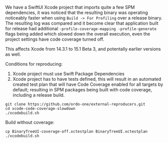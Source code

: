 We have a SwiftUI Xcode project that imports quite a few SPM dependencies, it was noticed that the resulting binary was operating noticeably faster when using `Build -> For Profiling` over a release binary.
The resulting log was compared and it become clear that application built for release had additional `-profile-coverage-mapping -profile-generate` flags being added which slowed down the overall execution, even the project settings have code coverage turned off.

This affects Xcode from 14.3.1 to 15.1 Beta 3, and potentally earlier versions as well.

Conditions for reproducing:
1) Xcode project must use Swift Package Dependencies
2) Xcode project has to have tests defined, this will result in an automated created test plan that will have Code Coverage enabled for all targets by default; resulting in SPM packages being built with code coverage, including a release build.


```
git clone https://github.com/ordo-one/external-reproducers.git
cd xcode-code-coverage-slowdown
./xcodebuild.sh
```

Build without coverage:
```
cp BinaryTreeUI-coverage-off.xctestplan BinaryTreeUI.xctestplan
./xcodebuild.sh
```
